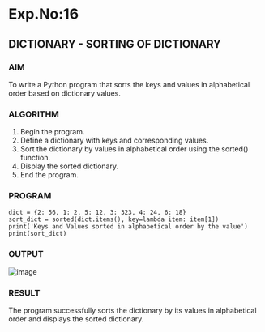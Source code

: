 # Exp.No:16  
## DICTIONARY - SORTING OF DICTIONARY

### AIM  
To write a Python program that sorts the keys and values in alphabetical order based on dictionary values.

### ALGORITHM
1. Begin the program.
2. Define a dictionary with keys and corresponding values.
3. Sort the dictionary by values in alphabetical order using the sorted() function.
4. Display the sorted dictionary.
5. End the program.

### PROGRAM

```
dict = {2: 56, 1: 2, 5: 12, 3: 323, 4: 24, 6: 18}
sort_dict = sorted(dict.items(), key=lambda item: item[1])
print('Keys and Values sorted in alphabetical order by the value')
print(sort_dict)
```
### OUTPUT

![image](https://github.com/user-attachments/assets/70d01e15-fe57-48ec-b383-9de67b912b6f)

### RESULT
The program successfully sorts the dictionary by its values in alphabetical order and displays the sorted dictionary.


